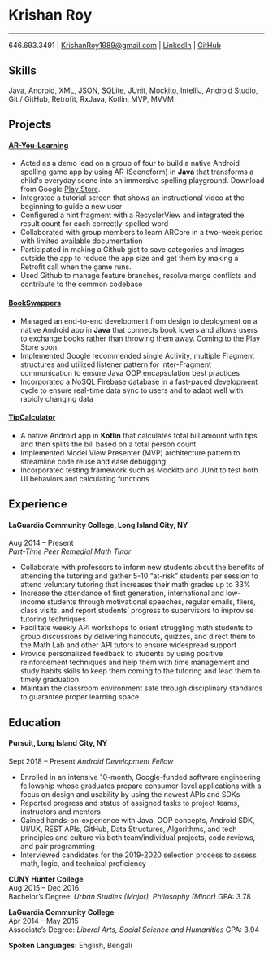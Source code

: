 # Krishan Roy
*************
646.693.3491 | KrishanRoy1989@gmail.com | [LinkedIn](https://www.linkedin.com/in/krishanroy/) | [GitHub](https://www.github.com/KrishanRoy)

## Skills
Java, Android, XML, JSON, SQLite, JUnit, Mockito, IntelliJ, Android Studio, Git / GitHub, Retrofit, RxJava, Kotlin, MVP, MVVM

## Projects

#### [AR-You-Learning](https://github.com/KrishanRoy/AR-You-Learning)
* Acted as a demo lead on a group of four to build a native Android spelling game app by using AR (Sceneform) in **Java** that transforms a child's everyday scene into an immersive spelling playground. Download from Google [Play Store](https://play.google.com/store/apps/details?id=com.capstone.aryoulearning).
* Integrated a tutorial screen that shows an instructional video at the beginning to guide a new user
* Configured a hint fragment with a RecyclerView and integrated the result count for each correctly-spelled word
* Collaborated with group members to learn ARCore in a two-week period with limited available documentation
* Participated in making a Github gist to save categories and images outside the app to reduce the app size and get them by making a Retrofit call when the game runs.
* Used Github to manage feature branches, resolve merge conflicts and contribute to the common codebase

#### [BookSwappers](https://github.com/KrishanRoy/BookSwappers)
 * Managed an end-to-end development from design to deployment on a native Android app in **Java** that connects book lovers and allows users to exchange books rather than throwing them away. Coming to the Play Store soon.
* Implemented Google recommended single Activity, multiple Fragment structures and utilized listener pattern for inter-Fragment communication to ensure Java OOP encapsulation best practices
* Incorporated a NoSQL Firebase database in a fast-paced development cycle to ensure real-time data sync to users and to adapt well with rapidly changing data

#### [TipCalculator](https://github.com/KrishanRoy/TipCalculator)
* A native Android app in **Kotlin** that calculates total bill amount with tips and then splits the bill based on a total person count
* Implemented Model View Presenter (MVP) architecture pattern to streamline code reuse and ease debugging
* Incorporated testing framework such as Mockito and JUnit to test both UI behaviors and calculating functions

## Experience
#### LaGuardia Community College, Long Island City, NY					                                                                
Aug 2014 – Present<br/>
*Part-Time Peer Remedial Math Tutor*
* Collaborate with professors to inform new students about the benefits of attending the tutoring and gather 5-10 “at-risk” students per session to attend voluntary tutoring that increases their math grades up to 33%
* Increase the attendance of first generation, international and low-income students through motivational speeches, regular emails, fliers, class visits, and report students’ progress to supervisors to improvise tutoring techniques
* Facilitate weekly API workshops to orient struggling math students to group discussions by delivering handouts, quizzes, and direct them to the Math Lab and other API tutors to ensure widespread support
* Provide personalized feedback to students by using positive reinforcement techniques and help them with time management and study habits skills to keep them coming to the tutoring and lead them to timely graduation
* Maintain the classroom environment safe through disciplinary standards to guarantee proper learning space


## Education
#### Pursuit, Long Island City, NY							                                                                
Sept 2018 – Present
*Android Development Fellow*
* Enrolled in an intensive 10-month, Google-funded software engineering fellowship whose graduates prepare consumer-level applications with a focus on design and usability by using the newest APIs and SDKs  
* Reported progress and status of assigned tasks to project teams, instructors and mentors
* Gained hands-on-experience with Java, OOP concepts, Android SDK, UI/UX, REST APIs, GitHub, Data Structures, Algorithms, and tech principles and culture via both team/individual projects, code reviews, and pair programming
* Interviewed candidates for the 2019-2020 selection process to assess math, logic, and technical proficiency
 
**CUNY Hunter College** 									                                                                              
Aug 2015 – Dec 2016<br/>
Bachelor’s Degree: *Urban Studies (Major), Philosophy (Minor)* GPA: 3.78

**LaGuardia Community College**								                                                                        
Apr 2014 – May 2015<br/>
Associate’s Degree: *Liberal Arts, Social Science and Humanities* GPA: 3.94	

**Spoken Languages:** English, Bengali
